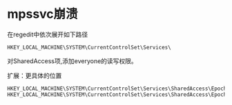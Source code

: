 # mpssvc崩溃

在regedit中依次展开如下路径

```纯文本
HKEY_LOCAL_MACHINE\SYSTEM\CurrentControlSet\Services\
```

对SharedAccess项,添加everyone的读写权限。

扩展：更具体的位置

```纯文本
HKEY_LOCAL_MACHINE\SYSTEM\CurrentControlSet\Services\SharedAccess\Epoch
HKEY_LOCAL_MACHINE\SYSTEM\CurrentControlSet\Services\SharedAccess\Epoch2
```
